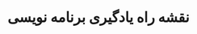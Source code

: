 <div dir="rtl" style="text-align: right; direction: rtl;">

# نقشه راه یادگیری برنامه نویسی

</div>
